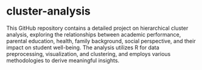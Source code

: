 # cluster-analysis
This GitHub repository contains a detailed project on hierarchical cluster analysis, exploring the relationships between academic performance, parental education, health, family background, social perspective, and their impact on student well-being. The analysis utilizes R for data preprocessing, visualization, and clustering, and employs various methodologies to derive meaningful insights.

